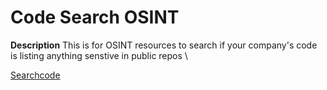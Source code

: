 # Code Search OSINT

**Description** This is for OSINT resources to search if your company's code is listing anything senstive in public repos \

[Searchcode](https://searchcode.com/) 

